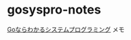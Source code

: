 # gosyspro-notes

[Goならわかるシステムプログラミング](https://www.lambdanote.com/collections/frontpage/products/go) メモ
